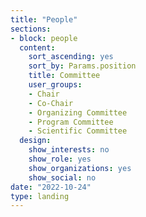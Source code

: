 ```yaml
---
title: "People"
sections:
- block: people
  content:
    sort_ascending: yes
    sort_by: Params.position
    title: Committee
    user_groups:
    - Chair
    - Co-Chair
    - Organizing Committee
    - Program Committee
    - Scientific Committee
  design:
    show_interests: no
    show_role: yes
    show_organizations: yes
    show_social: no
date: "2022-10-24"
type: landing
---
```

